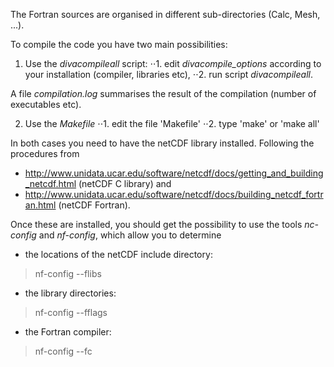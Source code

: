 The Fortran sources are organised in different sub-directories (Calc, Mesh, ...). 

To compile the code you have two main possibilities:

1. Use the *divacompileall* script:
⋅⋅1. edit *divacompile_options* according to your installation (compiler, libraries etc),
⋅⋅2. run script *divacompileall*.
 
A file *compilation.log* summarises the result of the compilation (number of executables etc).
 
2. Use the *Makefile*
⋅⋅1. edit the file 'Makefile'
⋅⋅2. type 'make' or 'make all'


In both cases you need to have the netCDF library installed.
Following the procedures from
* http://www.unidata.ucar.edu/software/netcdf/docs/getting_and_building_netcdf.html (netCDF C library) and
* http://www.unidata.ucar.edu/software/netcdf/docs/building_netcdf_fortran.html (netCDF Fortran).

Once these are installed, you should get the possibility to use the tools *nc-config* and *nf-config*, which allow you to determine 
* the locations of the netCDF include directory:
> nf-config --flibs
* the library directories:
> nf-config --fflags
* the Fortran compiler:
> nf-config --fc

